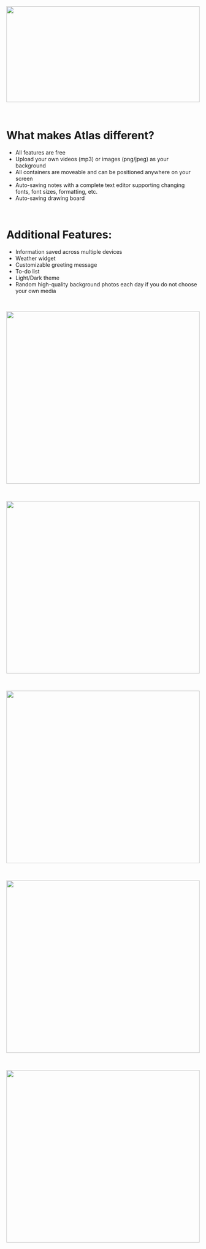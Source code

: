 <div align="center">
  <img align="center" width="100%" height="250" src="https://i.imgur.com/fDDS8CO.png">
</div>

&nbsp;

# What makes Atlas different?

- All features are free
- Upload your own videos (mp3) or images (png/jpeg) as your background
- All containers are moveable and can be positioned anywhere on your screen
- Auto-saving notes with a complete text editor supporting changing fonts, font sizes, formatting, etc.
- Auto-saving drawing board

&nbsp;

# Additional Features:

- Information saved across multiple devices
- Weather widget
- Customizable greeting message
- To-do list
- Light/Dark theme
- Random high-quality background photos each day if you do not choose your own media

&nbsp;

<div align="center">
  <img align="center" width="100%" height="450" src="https://i.imgur.com/dkKrTBu.png">
</div>

&nbsp;

<div align="center">
  <img align="center" width="100%" height="450" src="https://i.imgur.com/LQL88fJ.png">
</div>

&nbsp;

<div align="center">
  <img align="center" width="100%" height="450" src="https://i.imgur.com/6r7YElW.png">
</div>

&nbsp;

<div align="center">
  <img align="center" width="100%" height="450" src="https://i.imgur.com/jY8c7Lf.png">
</div>

&nbsp;

<div align="center">
  <img align="center" width="100%" height="450" src="https://i.imgur.com/XHUN3ny.png">
</div>

